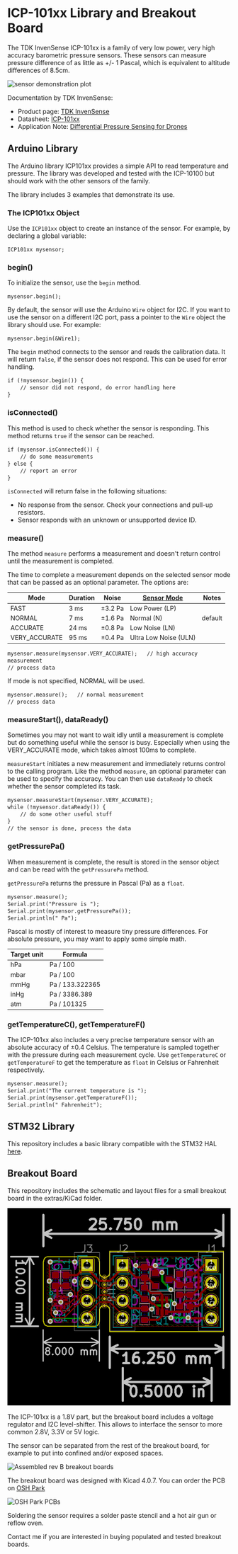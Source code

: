 # ICP-101xx Library and Breakout Board

The TDK InvenSense ICP-101xx is a family of very low power, very high accuracy barometric pressure sensors. These sensors can measure pressure difference of as little as +/- 1 Pascal, which is equivalent to altitude differences of 8.5cm.

![sensor demonstration plot](./extras/Images/sensor-plot.png)

Documentation by TDK InvenSense:
* Product page: [TDK InvenSense](https://www.invensense.com/products/1-axis/icp-101xx/)
* Datasheet: [ICP-101xx](https://www.invensense.com/download-pdf/icp-101xx-datasheet/)
* Application Note: [Differential Pressure Sensing for Drones](https://www.invensense.com/download-pdf/an-000119-differential-pressure-sensing-using-icm-20789-for-altitude-hold-in-drones/)

## Arduino Library

The Arduino library ICP101xx provides a simple API to read temperature and pressure. The library was developed and tested with the ICP-10100 but should work with the other sensors of the family.

The library includes 3 examples that demonstrate its use.

### The ICP101xx Object

Use the `ICP101xx` object to create an instance of the sensor. For example, by declaring a global variable:

```
ICP101xx mysensor;
```

### begin()

To initialize the sensor, use the `begin` method.

```
mysensor.begin();
```

By default, the sensor will use the Arduino `Wire` object for I2C. If you want to use the sensor on a different I2C port, pass a pointer to the `Wire` object the library should use. For example:

```
mysensor.begin(&Wire1);
```

The `begin` method connects to the sensor and reads the calibration data. It will return `false`, if the sensor does not respond. This can be used for error handling.

```
if (!mysensor.begin()) {
	// sensor did not respond, do error handling here
}
```

### isConnected()

This method is used to check whether the sensor is responding. This method returns `true` if the sensor can be reached.

```
if (mysensor.isConnected()) {
	// do some measurements
} else {
	// report an error
}
```

`isConnected` will return false in the following situations:

- No response from the sensor. Check your connections and pull-up resistors.
- Sensor responds with an unknown or unsupported device ID.

### measure()

The method `measure` performs a measurement and doesn't return control until the measurement is completed.

The time to complete a measurement depends on the selected sensor mode that can be passed as an optional parameter. The options are:

|Mode|Duration|Noise|[Sensor Mode](http://www.invensense.com/wp-content/uploads/2019/02/DS-000186-ICP-101xx-v1.1.pdf#%5B%7B%22num%22%3A12%2C%22gen%22%3A0%7D%2C%7B%22name%22%3A%22XYZ%22%7D%2C34%2C530%2C0%5D)|Notes|
|--|--|--|--|--|
|FAST|3 ms|±3.2 Pa|Low Power (LP)| |
|NORMAL|7 ms|±1.6 Pa|Normal (N)|default|
|ACCURATE|24 ms|±0.8 Pa|Low Noise (LN)| |
|VERY_ACCURATE|95 ms|±0.4 Pa|Ultra Low Noise (ULN)| |

```
mysensor.measure(mysensor.VERY_ACCURATE);	// high accuracy measurement
// process data
```

If mode is not specified, NORMAL will be used.

```
mysensor.measure();	  // normal measurement
// process data
```

### measureStart(), dataReady()

Sometimes you may not want to wait idly until a measurement is complete but do something useful while the sensor is busy. Especially when using the VERY_ACCURATE mode, which takes almost 100ms to complete.

`measureStart` initiates a new measurement and immediately returns control to the calling program. Like the method `measure`, an optional parameter can be used to specify the accuracy. You can then use `dataReady` to check whether the sensor completed its task.

```
mysensor.measureStart(mysensor.VERY_ACCURATE);
while (!mysensor.dataReady()) {
	// do some other useful stuff
}
// the sensor is done, process the data
```

### getPressurePa()

When measurement is complete, the result is stored in the sensor object and can be read with the `getPressurePa` method.

`getPressurePa` returns the pressure in Pascal (Pa) as a `float`.

```
mysensor.measure();
Serial.print("Pressure is ");
Serial.print(mysensor.getPressurePa());
Serial.println(" Pa");
```

Pascal is mostly of interest to measure tiny pressure differences. For absolute pressure, you may want to apply some simple math.

|Target unit|Formula|
|--|--|
|hPa|Pa / 100|
|mbar|Pa / 100|
|mmHg|Pa / 133.322365|
|inHg|Pa / 3386.389|
|atm|Pa / 101325|

### getTemperatureC(), getTemperatureF()

The ICP-101xx also includes a very precise temperature sensor with an absolute accuracy of ±0.4 Celsius. The temperature is sampled together with the pressure during each measurement cycle. Use `getTemperatureC` or `getTemperatureF` to get the temperature as `float` in Celsius or Fahrenheit respectively.

```
mysensor.measure();
Serial.print("The current temperature is ");
Serial.print(mysensor.getTemperatureF());
Serial.println(" Fahrenheit");
```

## STM32 Library

This repository includes a basic library compatible with the STM32 HAL [here](./extras/stm32-hal).

## Breakout Board

This repository includes the schematic and layout files for a small breakout board in the extras/KiCad folder. 

![Rev C layout](./extras/Images/breakout-layout.png)

The ICP-101xx is a 1.8V part, but the breakout board includes a voltage regulator and I2C level-shifter. This allows to interface the sensor to more common 2.8V, 3.3V or 5V logic.

The sensor can be separated from the rest of the breakout board, for example to put into confined and/or exposed spaces.

![Assembled rev B breakout boards](./extras/Images/breakout-rev-b.jpg)

The breakout board was designed with Kicad 4.0.7. You can order the PCB on [OSH Park](https://oshpark.com/shared_projects/5VY0IcwY)

![OSH Park PCBs](./extras/Images/breakout-oshpark.png)

Soldering the sensor requires a solder paste stencil and a hot air gun or reflow oven.

Contact me if you are interested in buying populated and tested breakout boards.
